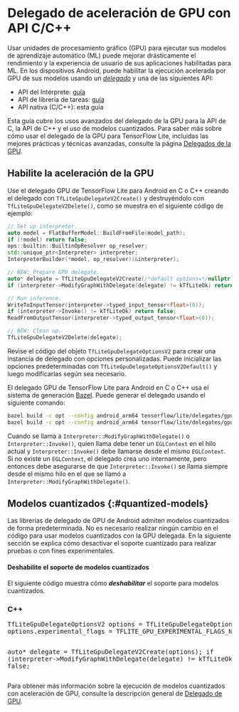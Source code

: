 # Delegado de aceleración de GPU con API C/C++

Usar unidades de procesamiento gráfico (GPU) para ejecutar sus modelos de aprendizaje automático (ML) puede mejorar drásticamente el rendimiento y la experiencia de usuario de sus aplicaciones habilitadas para ML. En los dispositivos Android, puede habilitar la ejecución acelerada por GPU de sus modelos usando un [*delegado*](../../performance/delegates) y una de las siguientes API:

- API del Intérprete: [guía](./gpu)
- API de librería de tareas: [guía](./gpu_task)
- API nativa (C/C++): esta guía

Esta guía cubre los usos avanzados del delegado de la GPU para la API de C, la API de C++ y el uso de modelos cuantizados. Para saber más sobre cómo usar el delegado de la GPU para TensorFlow Lite, incluidas las mejores prácticas y técnicas avanzadas, consulte la página [Delegados de la GPU](../../performance/gpu).

## Habilite la aceleración de la GPU

Use el delegado GPU de TensorFlow Lite para Android en C o C++ creando el delegado con `TfLiteGpuDelegateV2Create()` y destruyéndolo con `TfLiteGpuDelegateV2Delete()`, como se muestra en el siguiente código de ejemplo:

```c++
// Set up interpreter.
auto model = FlatBufferModel::BuildFromFile(model_path);
if (!model) return false;
ops::builtin::BuiltinOpResolver op_resolver;
std::unique_ptr<Interpreter> interpreter;
InterpreterBuilder(*model, op_resolver)(&interpreter);

// NEW: Prepare GPU delegate.
auto* delegate = TfLiteGpuDelegateV2Create(/*default options=*/nullptr);
if (interpreter->ModifyGraphWithDelegate(delegate) != kTfLiteOk) return false;

// Run inference.
WriteToInputTensor(interpreter->typed_input_tensor<float>(0));
if (interpreter->Invoke() != kTfLiteOk) return false;
ReadFromOutputTensor(interpreter->typed_output_tensor<float>(0));

// NEW: Clean up.
TfLiteGpuDelegateV2Delete(delegate);
```

Revise el código del objeto `TfLiteGpuDelegateOptionsV2` para crear una instancia de delegado con opciones personalizadas. Puede inicializar las opciones predeterminadas con `TfLiteGpuDelegateOptionsV2Default()` y luego modificarlas según sea necesario.

El delegado GPU de TensorFlow Lite para Android en C o C++ usa el sistema de generación [Bazel](https://bazel.io). Puede generar el delegado usando el siguiente comando:

```sh
bazel build -c opt --config android_arm64 tensorflow/lite/delegates/gpu:delegate                           # for static library
bazel build -c opt --config android_arm64 tensorflow/lite/delegates/gpu:libtensorflowlite_gpu_delegate.so  # for dynamic library
```

Cuando se llama a `Interpreter::ModifyGraphWithDelegate()` o `Interpreter::Invoke()`, quien llama debe tener un `EGLContext` en el hilo actual y `Interpreter::Invoke()` debe llamarse desde el mismo `EGLContext`. Si no existe un `EGLContext`, el delegado crea uno internamente, pero entonces debe asegurarse de que `Interpreter::Invoke()` se llama siempre desde el mismo hilo en el que se llamó a `Interpreter::ModifyGraphWithDelegate()`.

## Modelos cuantizados  {:#quantized-models}

Las librerías de delegado de GPU de Android admiten modelos cuantizados de forma predeterminada. No es necesario realizar ningún cambio en el código para usar modelos cuantizados con la GPU delegada. En la siguiente sección se explica cómo desactivar el soporte cuantizado para realizar pruebas o con fines experimentales.

#### Deshabilite el soporte de modelos cuantizados

El siguiente código muestra cómo ***deshabilitar*** el soporte para modelos cuantizados.

<div>
  <devsite-selector>
    <section>
      <h3>C++</h3>
      <p></p>
<pre class="prettyprint lang-c++">TfLiteGpuDelegateOptionsV2 options = TfLiteGpuDelegateOptionsV2Default();
options.experimental_flags = TFLITE_GPU_EXPERIMENTAL_FLAGS_NONE;

auto* delegate = TfLiteGpuDelegateV2Create(options);
if (interpreter-&gt;ModifyGraphWithDelegate(delegate) != kTfLiteOk) return false;
      </pre>
    </section>
  </devsite-selector>
</div>

Para obtener más información sobre la ejecución de modelos cuantizados con aceleración de GPU, consulte la descripción general de [Delegado de GPU](../../performance/gpu#quantized-models).
